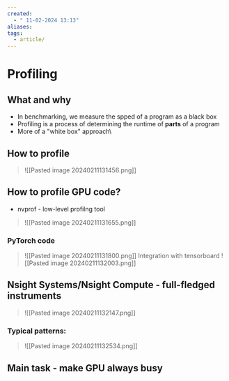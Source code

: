```yaml
---
created:
  - " 11-02-2024 13:13"
aliases: 
tags:
  - article/
---
```


# Profiling

## What and why
- In benchmarking, we measure the spped of a program as a black box
- Profiling is a process of determining the runtime of **parts** of a program
- More of a "white box" approach\

## How to profile
> ![[Pasted image 20240211131456.png]]

## How to profile GPU code?
- nvprof - low-level profilng tool
> ![[Pasted image 20240211131655.png]]

### PyTorch code
> ![[Pasted image 20240211131800.png]]
Integration with tensorboard
> ![[Pasted image 20240211132003.png]]

## Nsight Systems/Nsight Compute - full-fledged instruments
> ![[Pasted image 20240211132147.png]]

### Typical patterns:
> ![[Pasted image 20240211132534.png]]

## Main task - make GPU always busy